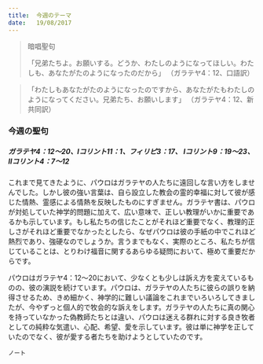```yaml
---
title:  今週のテーマ
date:   19/08/2017
---
```


> <p>暗唱聖句</p>
> 「兄弟たちよ。お願いする。どうか、わたしのようになってほしい。わたしも、あなたがたのようになったのだから」 （ガラテヤ4：12、口語訳）

> <p></p>
> 「わたしもあなたがたのようになったのですから、あなたがたもわたしのようになってください。兄弟たち、お願いします」 （ガラテヤ4：12、新共同訳）

### 今週の聖句

##### ガラテヤ4：12～20、Ⅰコリント11：1、フィリピ3：17、	Ⅰコリント9：19～23、Ⅱコリント4：7～12

これまで見てきたように、パウロはガラテヤの人たちに遠回しな言い方をしませんでした。しかし彼の強い言葉は、自ら設立した教会の霊的幸福に対して彼が感じた情熱、霊感による情熱を反映したものにすぎません。ガラテヤ書は、パウロが対処していた神学的問題に加えて、広い意味で、正しい教理がいかに重要であるかも示しています。もし私たちの信じたことがそれほど重要でなく、教理的正しさがそれほど重要でなかったとしたら、なぜパウロは彼の手紙の中でこれほど熱烈であり、強硬なのでしょうか。言うまでもなく、実際のところ、私たちが信じていることは、とりわけ福音に関するあらゆる疑問において、極めて重要だからです。

パウロはガラテヤ4：12～20において、少なくとも少しは訴え方を変えているものの、彼の演説を続けています。パウロは、ガラテヤの人たちに彼らの誤りを納得させるため、きめ細かく、神学的に難しい議論をこれまでいろいろしてきましたが、今やずっと個人的で牧会的な訴えをします。ガラテヤの人たちに真の関心を持っていなかった偽教師たちとは違い、パウロは迷える群れに対する良き牧者としての純粋な気遣い、心配、希望、愛を示しています。彼は単に神学を正していたのでなく、彼が愛する者たちを助けようとしていたのです。

`ノート`
